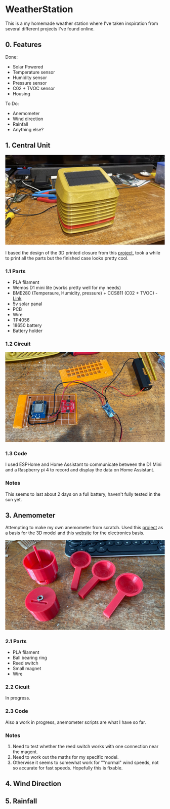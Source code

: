 # WeatherStation

This is a my homemade weather station where I've taken inspiration from several different projects I've found online. 

## 0. Features

Done:

- Solar Powered
- Temperature sensor
- Humidity sensor
- Pressure sensor
- C02 + TVOC sensor
- Housing

To Do:

- Anemometer
- Wind direction
- Rainfall 
- Anything else?


## 1. Central Unit

![My Image](Images/case.jpg)

I based the design of the 3D printed closure from this [project](https://www.thingiverse.com/thing:4805867), took a while to print all the parts but the finished case looks pretty cool.

### 1.1 Parts

- PLA filament
- Wemos D1 mini lite (works pretty well for my needs)
- BME280 (Temperaure, Humidity, pressure) + CCS811 (C02 + TVOC)  - [Link](https://core-electronics.com.au/sparkfun-environmental-combo-breakout-ccs811-bme280-qwiic.html)
- 5v solar panal
- PCB
- Wire
- TP4056
- 18650 battery
- Battery holder

### 1.2 Circuit

![My Image](Images/circuit.jpg)

### 1.3 Code

I used ESPHome and Home Assistant to communicate between the D1 Mini and a Raspberry pi 4 to record and display the data on Home Assistant. 

### Notes
This seems to last about 2 days on a full battery, haven't fully tested in the sun yet.

## 3. Anemometer
Attempting to make my own anemometer from scratch. Used this [project](https://www.thingiverse.com/thing:2849562) as a basis for the 3D model and this [website](https://projects.raspberrypi.org/en/projects/build-your-own-weather-station/0) for the electronics basis.

![My Image](Images/anemometer.jpg)

### 2.1 Parts

- PLA filament
- Ball bearing ring
- Reed switch
- Small magnet
- Wire

### 2.2 Cicuit

In progress.

### 2.3 Code

Also a work in progress, anemometer scripts are what I have so far.

### Notes

1. Need to test whether the reed switch works with one connection near the magent.
2. Need to work out the maths for my specific model.
3. Otherwise it seems to somewhat work for ""normal" wind speeds, not so accurate for fast speeds. Hopefully this is fixable.


## 4. Wind Direction
## 5. Rainfall
